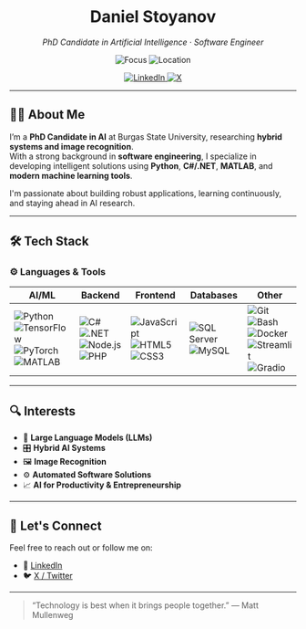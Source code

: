 <h1 align="center">Daniel Stoyanov</h1>
<p align="center"><em>PhD Candidate in Artificial Intelligence · Software Engineer</em></p>

<p align="center">
  <img src="https://img.shields.io/badge/Focus-Hybrid_AI_|_Image_Recognition-blueviolet?style=for-the-badge&logo=ai" alt="Focus" />
  <img src="https://img.shields.io/badge/Location-Burgas,_Bulgaria-informational?style=for-the-badge&logo=map" alt="Location" />
</p>

<p align="center">
  <a href="https://www.linkedin.com/in/danstoyanov" target="_blank">
    <img src="https://img.shields.io/badge/LinkedIn-Profile-blue?style=flat&logo=linkedin" alt="LinkedIn">
  </a>
  <a href="https://x.com/dannstoyanov" target="_blank">
    <img src="https://img.shields.io/badge/X_(Twitter)-@dannstoyanov-black?style=flat&logo=twitter" alt="X">
  </a>
</p>

---

## 👨‍💻 About Me

I’m a **PhD Candidate in AI** at Burgas State University, researching **hybrid systems and image recognition**.  
With a strong background in **software engineering**, I specialize in developing intelligent solutions using **Python**, **C#/.NET**, **MATLAB**, and **modern machine learning tools**.

I'm passionate about building robust applications, learning continuously, and staying ahead in AI research.

---

## 🛠️ Tech Stack

### ⚙️ Languages & Tools

| AI/ML | Backend | Frontend | Databases | Other |
|-------|---------|----------|-----------|-------|
| ![Python](https://img.shields.io/badge/Python-3670A0?style=flat&logo=python&logoColor=white) ![TensorFlow](https://img.shields.io/badge/TensorFlow-FF6F00?style=flat&logo=tensorflow&logoColor=white) ![PyTorch](https://img.shields.io/badge/PyTorch-EE4C2C?style=flat&logo=pytorch&logoColor=white) ![MATLAB](https://img.shields.io/badge/MATLAB-orange?style=flat&logo=mathworks) | ![C#](https://img.shields.io/badge/C%23-239120?style=flat&logo=csharp&logoColor=white) ![.NET](https://img.shields.io/badge/.NET-512BD4?style=flat&logo=dotnet&logoColor=white) ![Node.js](https://img.shields.io/badge/Node.js-339933?style=flat&logo=node.js&logoColor=white) ![PHP](https://img.shields.io/badge/PHP-777BB4?style=flat&logo=php&logoColor=white) | ![JavaScript](https://img.shields.io/badge/JavaScript-F7DF1E?style=flat&logo=javascript&logoColor=black) ![HTML5](https://img.shields.io/badge/HTML5-E34F26?style=flat&logo=html5&logoColor=white) ![CSS3](https://img.shields.io/badge/CSS3-1572B6?style=flat&logo=css3&logoColor=white) | ![SQL Server](https://img.shields.io/badge/MS_SQL_Server-CC2927?style=flat&logo=microsoftsqlserver&logoColor=white) ![MySQL](https://img.shields.io/badge/MySQL-4479A1?style=flat&logo=mysql&logoColor=white) | ![Git](https://img.shields.io/badge/Git-F05032?style=flat&logo=git&logoColor=white) ![Bash](https://img.shields.io/badge/Bash-4EAA25?style=flat&logo=gnu-bash&logoColor=white) ![Docker](https://img.shields.io/badge/Docker-2496ED?style=flat&logo=docker&logoColor=white) ![Streamlit](https://img.shields.io/badge/Streamlit-FF4B4B?style=flat&logo=streamlit&logoColor=white) ![Gradio](https://img.shields.io/badge/Gradio-17A2B8?style=flat&logo=gradio&logoColor=white) |

---

## 🔍 Interests

- 🧠 **Large Language Models (LLMs)**
- 🎛️ **Hybrid AI Systems**
- 🖼️ **Image Recognition**
- ⚙️ **Automated Software Solutions**
- 📈 **AI for Productivity & Entrepreneurship**

---

## 🤝 Let's Connect

Feel free to reach out or follow me on:
- 💼 [LinkedIn](https://www.linkedin.com/in/danstoyanov)
- 🐦 [X / Twitter](https://x.com/dannstoyanov)

---

> “Technology is best when it brings people together.” — Matt Mullenweg  
